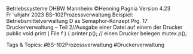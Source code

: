 Betriebssysteme DHBW Mannheim ©Henning Pagnia Version 4.23 Fr¨uhjahr 2023 BS–102Prozessverwaltung Beispiel: Betriebsmittelverwaltung D as Semaphor-Konzept
Prg. 17 Druckerverwaltung – Teil 2//Ausgabe einer Datei auf einem der Drucker
public void print ( File f ) {
printer.p(); // einen Drucker belegen
mutex.p();

   Tags & Topics:
   #BS–102Prozessverwaltung
   #Druckerverwaltung